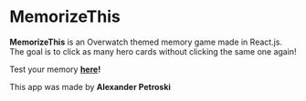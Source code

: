 # MemorizeThis

**MemorizeThis** is an Overwatch themed memory game made in React.js. The goal is to click as many hero cards without clicking the same one again! 

Test your memory **[here](https://petrovski.github.io/MemorizeThis/)!**

This app was made by **Alexander Petroski**
